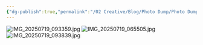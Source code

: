 ```yaml
---
{"dg-publish":true,"permalink":"/02 Creative/Blog/Photo Dump/Photo Dump 2025-07-19/","tags":["image","blog"]}
---
```


![IMG_20250719_093359.jpg](/img/user/IMG_20250719_093359.jpg)
![IMG_20250719_065505.jpg](/img/user/IMG_20250719_065505.jpg)
![IMG_20250719_093839.jpg](/img/user/IMG_20250719_093839.jpg)